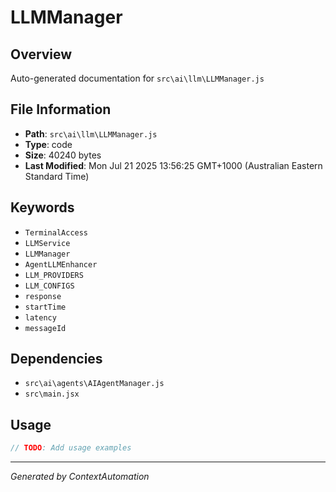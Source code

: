 # LLMManager

## Overview
Auto-generated documentation for `src\ai\llm\LLMManager.js`

## File Information
- **Path**: `src\ai\llm\LLMManager.js`
- **Type**: code
- **Size**: 40240 bytes
- **Last Modified**: Mon Jul 21 2025 13:56:25 GMT+1000 (Australian Eastern Standard Time)

## Keywords
- `TerminalAccess`
- `LLMService`
- `LLMManager`
- `AgentLLMEnhancer`
- `LLM_PROVIDERS`
- `LLM_CONFIGS`
- `response`
- `startTime`
- `latency`
- `messageId`

## Dependencies
- `src\ai\agents\AIAgentManager.js`
- `src\main.jsx`

## Usage
```javascript
// TODO: Add usage examples
```

---
*Generated by ContextAutomation*
